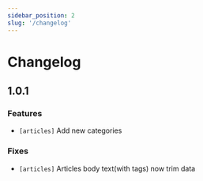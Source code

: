 ```yaml
---
sidebar_position: 2
slug: '/changelog'
---
```


# Changelog

## 1.0.1

### Features

- `[articles]` Add new categories

### Fixes

- `[articles]` Articles body text(with tags) now trim data
